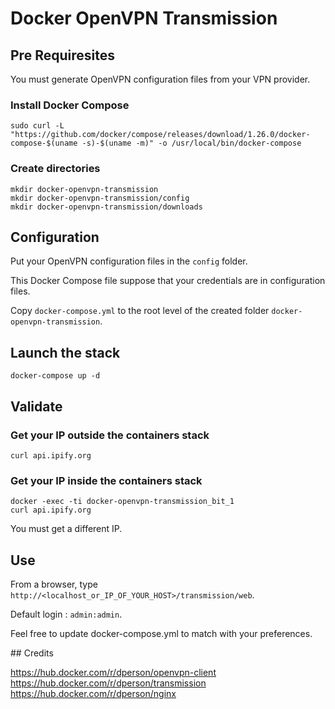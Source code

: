 # Docker OpenVPN Transmission

## Pre Requiresites

You must generate OpenVPN configuration files from your VPN provider.

### Install Docker Compose

```
sudo curl -L "https://github.com/docker/compose/releases/download/1.26.0/docker-compose-$(uname -s)-$(uname -m)" -o /usr/local/bin/docker-compose
```

### Create directories

```
mkdir docker-openvpn-transmission
mkdir docker-openvpn-transmission/config
mkdir docker-openvpn-transmission/downloads
```

## Configuration

Put your OpenVPN configuration files in the `config` folder. 

This Docker Compose file suppose that your credentials are in configuration files.

Copy `docker-compose.yml` to the root level of the created folder `docker-openvpn-transmission`.

## Launch the stack

```
docker-compose up -d
```

## Validate

### Get your IP outside the containers stack

``` 
curl api.ipify.org
```

### Get your IP inside the containers stack

```
docker -exec -ti docker-openvpn-transmission_bit_1
curl api.ipify.org
```

You must get a different IP.

## Use

From a browser, type `http://<localhost_or_IP_OF_YOUR_HOST>/transmission/web`.

Default login : `admin:admin`.

Feel free to update docker-compose.yml to match with your preferences. 

## Credits

https://hub.docker.com/r/dperson/openvpn-client
https://hub.docker.com/r/dperson/transmission
https://hub.docker.com/r/dperson/nginx